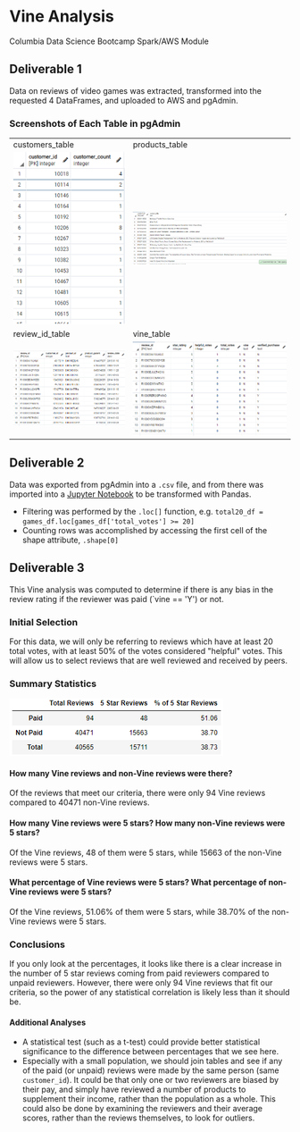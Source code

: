 # Vine Analysis
Columbia Data Science Bootcamp Spark/AWS Module

## Deliverable 1
Data on reviews of video games was extracted, transformed into the requested 4 DataFrames, and uploaded to AWS and pgAdmin.

### Screenshots of Each Table in pgAdmin
|                                                     |                                                   |
| --------------------------------------------------- | ------------------------------------------------- |
| customers_table                                     | products_table                                    |
| ![customers_table](Screenshots/customers_table.png) | ![products_table](Screenshots/products_table.png) |
| review_id_table                                     | vine_table                                        |
| ![review_id_table](Screenshots/review_id_table.png) | ![vine_table](Screenshots/vine_table.png)         |

## Deliverable 2
Data was exported from pgAdmin into a `.csv` file, and from there was imported into a [Jupyter Notebook](Vine_Review_Analysis.ipynb) to be transformed with Pandas.
- Filtering was performed by the `.loc[]` function, e.g. `total20_df = games_df.loc[games_df['total_votes'] >= 20]`
- Counting rows was accomplished by accessing the first cell of the shape attribute, `.shape[0]`

## Deliverable 3
This Vine analysis was computed to determine if there is any bias in the review rating if the reviewer was paid (`vine == 'Y') or not.

### Initial Selection
For this data, we will only be referring to reviews which have at least 20 total votes, with at least 50% of the votes considered "helpful" votes.  This will allow us to select reviews that are well reviewed and received by peers.

### Summary Statistics
![](Screenshots/summary_statistics.png)

#### How many Vine reviews and non-Vine reviews were there?
Of the reviews that meet our criteria, there were only 94 Vine reviews compared to 40471 non-Vine reviews.

#### How many Vine reviews were 5 stars? How many non-Vine reviews were 5 stars?
Of the Vine reviews, 48 of them were 5 stars, while 15663 of the non-Vine reviews were 5 stars.

#### What percentage of Vine reviews were 5 stars? What percentage of non-Vine reviews were 5 stars?
Of the Vine reviews, 51.06% of them were 5 stars, while 38.70% of the non-Vine reviews were 5 stars.

### Conclusions
If you only look at the percentages, it looks like there is a clear increase in the number of 5 star reviews coming from paid reviewers compared to unpaid reviewers.  However, there were only 94 Vine reviews that fit our criteria, so the power of any statistical correlation is likely less than it should be.

#### Additional Analyses
- A statistical test (such as a t-test) could provide better statistical significance to the difference between percentages that we see here.
- Especially with a small population, we should join tables and see if any of the paid (or unpaid) reviews were made by the same person (same `customer_id`).  It could be that only one or two reviewers are biased by their pay, and simply have reviewed a number of products to supplement their income, rather than the population as a whole.  This could also be done by examining the reviewers and their average scores, rather than the reviews themselves, to look for outliers.
